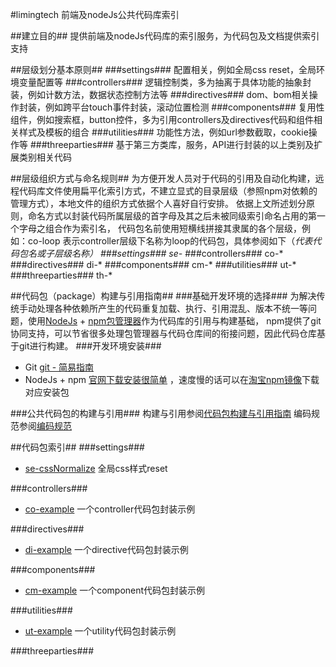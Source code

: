 #limingtech 前端及nodeJs公共代码库索引

##建立目的##
提供前端及nodeJs代码库的索引服务，为代码包及文档提供索引支持

##层级划分基本原则##
###settings###
配置相关，例如全局css reset，全局环境变量配置等
###controllers###
逻辑控制类，多为抽离于具体功能的抽象封装，例如计数方法，数据状态控制方法等
###directives###
dom、bom相关操作封装，例如跨平台touch事件封装，滚动位置检测
###components###
复用性组件，例如搜索框，button控件，多为引用controllers及directives代码和组件相关样式及模板的组合
###utilities###
功能性方法，例如url参数截取，cookie操作等
###threeparties###
基于第三方类库，服务，API进行封装的以上类别及扩展类别相关代码 

##层级组织方式与命名规则##
为方便开发人员对于代码的引用及自动化构建，远程代码库文件使用扁平化索引方式，不建立显式的目录层级（参照npm对依赖的管理方式），本地文件的组织方式依据个人喜好自行安排。
依据上文所述划分原则，命名方式以封装代码所属层级的首字母及其之后未被同级索引命名占用的第一个字母之组合作为索引名，
代码包名前使用短横线拼接其隶属的各个层级，例如：co-loop 表示controller层级下名称为loop的代码包，具体参阅如下（*代表代码包名或子层级名称）
###settings###
se-*
###controllers###
co-*
###directives###
di-*
###components###
cm-*
###utilities###
ut-*
###threeparties###
th-*

##代码包（package）构建与引用指南##
###基础开发环境的选择###
为解决传统手动处理各种依赖所产生的代码重复加载、执行、引用混乱、版本不统一等问题，使用[NodeJs](https://nodejs.org/en/) + [npm包管理器](https://www.npmjs.com/)作为代码库的引用与构建基础，
npm提供了git协同支持，可以节省很多处理包管理器与代码仓库间的衔接问题，因此代码仓库基于git进行构建。
###开发环境安装###
* Git [git - 简易指南](http://www.bootcss.com/p/git-guide/)
* NodeJs + npm [官网下载安装很简单](https://nodejs.org/en/) ，速度慢的话可以在[淘宝npm镜像](https://npm.taobao.org/)下载对应安装包

###公共代码包的构建与引用###
构建与引用参阅[代码包构建与引用指南](https://github.com/limingtech-front-end/codebase-index/blob/master/documents/%E4%BB%A3%E7%A0%81%E5%8C%85%E6%9E%84%E5%BB%BA%E4%B8%8E%E5%BC%95%E7%94%A8%E6%8C%87%E5%8D%97.md)
编码规范参阅[编码规范](https://github.com/limingtech-front-end/codebase-index/blob/master/documents/%E7%BC%96%E7%A0%81%E8%A7%84%E8%8C%83.md)

##代码包索引##
###settings###
* [se-cssNormalize](https://github.com/limingtech-front-end/se-cssNormalize) 全局css样式reset

###controllers###
* [co-example](https://github.com/limingtech-front-end/co-example) 一个controller代码包封装示例

###directives###
* [di-example](https://github.com/limingtech-front-end/di-example) 一个directive代码包封装示例

###components###
* [cm-example](https://github.com/limingtech-front-end/cm-example) 一个component代码包封装示例

###utilities###
* [ut-example](https://github.com/limingtech-front-end/ut-example) 一个utility代码包封装示例

###threeparties###









